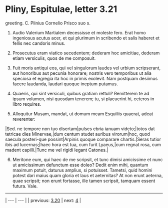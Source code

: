 # Pliny, Espitulae, letter 3.21

greeting. C. Plinius Cornelio Prisco suo s.



1. Audio Valerium Martialem decessisse et moleste fero. Erat homo ingeniosus acutus acer, et qui plurimum in scribendo et salis haberet et fellis nec candoris minus.



2. Prosecutus eram viatico secedentem; dederam hoc amicitiae, dederam etiam versiculis, quos de me composuit.



3. Fuit moris antiqui eos, qui vel singulorum laudes vel urbium scripserant, aut honoribus aut pecunia honorare; nostris vero temporibus ut alia speciosa et egregia ita hoc in primis exolevit. Nam postquam desiimus facere laudanda, laudari quoque ineptum putamus.



4. Quaeris, qui sint versiculi, quibus gratiam rettuli? Remitterem te ad ipsum volumen, nisi quosdam tenerem; tu, si placuerint hi, ceteros in libro requires.



5. Alloquitur Musam, mandat, ut domum meam Esquiliis quaerat, adeat reverenter:



|Sed. ne tempore non tuo disertam|pulses ebria ianuam videto;|totos dat tetricae dies Minervae,|dum centum studet auribus virorum|hoc, quod saecula posteri-que possint|Arpinis quoque comparare chartis.|Seras tutior ibis ad lucernas;|haec hora est tua, cum furit Lyaeus,|cum regnat rosa, cum madent capilli.|Tunc me vel rigidi legant Catones.|



6. Meritone eum, qui haec de me scripsit, et tunc dimisi amicissime et nunc ut amicissimum defunctum esse doleo? Dedit enim mihi, quantum maximum potuit, daturus amplius, si potuisset. Tametsi, quid homini potest dari maius quam gloria et laus et aeternitas? At non erunt aeterna, quae scripsit; non erunt fortasse, ille tamen scripsit, tamquam essent futura. Vale.



---

| --- | --- |
| previous: [3.20](../3.20/) | next: [4](../4/) |